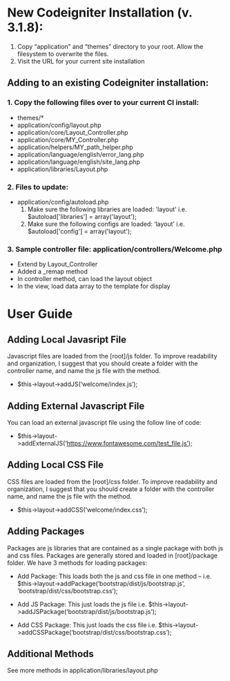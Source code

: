 # New Codeigniter Installation (v. 3.1.8):
1.	Copy “application” and “themes” directory to your root.  Allow the filesystem to overwrite the files.
2.	Visit the URL for your current site installation

## Adding to an existing Codeigniter installation:

### 1.	Copy the following files over to your current CI install:

- themes/*
- application/config/layout.php
- application/core/Layout_Controller.php
- application/core/MY_Controller.php
- application/helpers/MY_path_helper.php
- application/language/english/error_lang.php
- application/language/english/site_lang.php
- application/libraries/Layout.php


### 2.	Files to update:

- application/config/autoload.php
    1. Make sure the following libraries are loaded: 'layout' i.e. $autoload['libraries'] = array('layout');
    2. Make sure the following configs are loaded: ‘layout’ i.e. $autoload['config'] = array('layout');


### 3.	Sample controller file:  application/controllers/Welcome.php

- Extend by Layout_Controller
- Added a _remap method 
- In controller method, can load the layout object
- In the view, load data array to the template for display

# User Guide
## Adding Local Javasript File
Javascript files are loaded from the [root]/js folder.  To improve readability and organization, I suggest that you should create a folder with the controller name, and name the js file with the method. 

- $this->layout->addJS(‘welcome/index.js’);

## Adding External Javascript File
You can load an external javascript file using the follow line of code:

- $this->layout->addExternalJS(‘https://www.fontawesome.com/test_file.js’);

## Adding Local CSS File
CSS files are loaded from the [root]/css folder.  To improve readability and organization, I suggest that you should create a folder with the controller name, and name the js file with the method.

- $this->layout->addCSS(‘welcome/index.css’);

## Adding Packages
Packages are js libraries that are contained as a single package with both js and css files.  Packages are generally stored and loaded in [root]/package folder.
We have 3 methods for loading packages:

- Add Package:  This loads both the js and css file in one method – i.e. $this->layout->addPackage(‘bootstrap/dist/js/bootstrap.js’, ’bootstrap/dist/css/bootstrap.css’);

- Add JS Package: This just loads the js file i.e. $this->layout->addJSPackage(‘bootstrap/dist/js/bootstrap.js’);

- Add CSS Package: This just loads the css file i.e. $this->layout->addCSSPackage(‘bootstrap/dist/css/bootstrap.css’);

## Additional Methods
See more methods in application/libraries/layout.php









 
